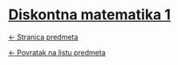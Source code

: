# [Diskontna matematika 1](https://www.github.com/studosi-fer/DISKMAT1)
[<- Stranica predmeta](https://www.fer.unizg.hr/predmet/dismat1)

[<- Povratak na listu predmeta](https://www.github.com/studosi/FER)